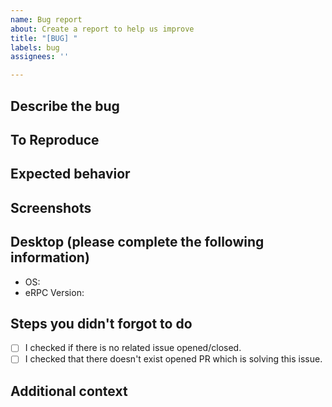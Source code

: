 ```yaml
---
name: Bug report
about: Create a report to help us improve
title: "[BUG] "
labels: bug
assignees: ''

---
```


## Describe the bug
<!--
A clear and concise description of what the bug is.
-->

## To Reproduce
<!--
Steps to reproduce the behavior:
-->

## Expected behavior
<!--
A clear and concise description of what you expected to happen.
-->

## Screenshots
<!--
If applicable, add screenshots to help explain your problem.
-->

## Desktop (please complete the following information)

- OS<!--[e.g. iOS]-->:
- eRPC Version<!--[e.g. v1.9.0]-->:

## Steps you didn't forgot to do

- [ ] I checked if there is no related issue opened/closed.
- [ ] I checked that there doesn't exist opened PR which is solving this issue.

## Additional context
<!--
Add any other context about the problem here.
-->
